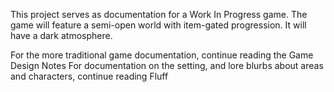 This project serves as documentation for a Work In Progress game.
The game will feature a semi-open world with item-gated progression.
It will have a dark atmosphere.

For the more traditional game documentation, continue reading the Game Design Notes
For documentation on the setting, and lore blurbs about areas and characters, continue reading Fluff